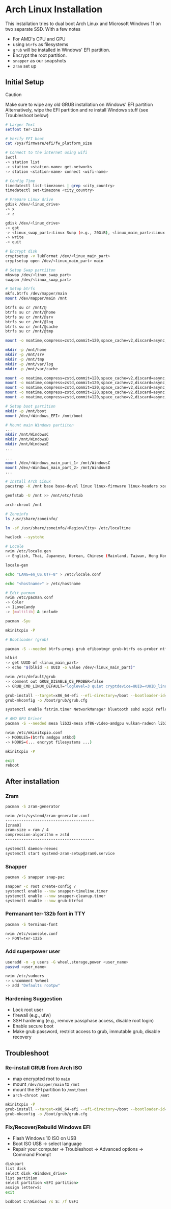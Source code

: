 # Arch Linux Installation

This installation tries to dual boot Arch Linux and Microsoft Windows 11 on two separate SSD. With a few notes

- For AMD's CPU and GPU
- using `btrfs` as filesystems
- `grub` will be installed in Windows' EFI partition.
- Encrypt the root partition.
- `snapper` as our snapshots
- `zram` set up

## Initial Setup

> [!CAUTION]
> Make sure to wipe any old GRUB installation on Windows' EFI partition
> Alternatively, wipe the EFI partition and re install Windows stuff (see Troubleshoot below)

```bash
# Larger Text
setfont ter-132b

# Verify EFI boot
cat /sys/firmware/efi/fw_platform_size

# Connect to the internet using wifi
iwctl
-> station list
-> station <station-name> get-networks
-> station <station-name> connect <wifi-name>

# Config Time
timedatectl list-timezones | grep <city_country>
timedatectl set-timezone <city_country>

# Prepare Linux drive
gdisk /dev/<linux_drive>
-> x
-> z

gdisk /dev/<linux_drive>
-> gpt
-> <linux_swap_part>:Linux Swap (e.g., 20GiB), <linux_main_part>:Linux Filesystems (e.g., The rest)
-> write
-> quit

# Encrypt disk
cryptsetup -v lukFormat /dev/<linux_main_part>
cryptsetup open /dev/<linux_main_part> main

# Setup Swap partiiton
mkswap /dev/<linux_swap_part>
swapon /dev/<linux_swap_part>

# Setup btrfs
mkfs.btrfs /dev/mapper/main
mount /dev/mapper/main /mnt

btrfs su cr /mnt/@
btrfs su cr /mnt/@home
btrfs su cr /mnt/@srv
btrfs su cr /mnt/@log
btrfs su cr /mnt/@cache
btrfs su cr /mnt/@tmp

mount -o noatime,compress=zstd,commit=120,space_cache=v2,discard=async,subvol=@ /dev/mapper/main /mnt

mkdir -p /mnt/home
mkdir -p /mnt/srv
mkdir -p /mnt/tmp
mkdir -p /mnt/var/log
mkdir -p /mnt/var/cache

mount -o noatime,compress=zstd,commit=120,space_cache=v2,discard=async,subvol=@home /dev/mapper/main /mnt/home
mount -o noatime,compress=zstd,commit=120,space_cache=v2,discard=async,subvol=@srv /dev/mapper/main /mnt/srv
mount -o noatime,compress=zstd,commit=120,space_cache=v2,discard=async,subvol=@tmp /dev/mapper/main /mnt/tmp
mount -o noatime,compress=zstd,commit=120,space_cache=v2,discard=async,subvol=@log /dev/mapper/main /mnt/var/log
mount -o noatime,compress=zstd,commit=120,space_cache=v2,discard=async,subvol=@cache /dev/mapper/main /mnt/var/cache

# Setup boot partition
mkdir -p /mnt/boot
mount /dev/<Windows_EFI> /mnt/boot

# Mount main Windows partiiton
...
mkdir /mnt/WindowsC
mkdir /mnt/WindowsD
mkdir /mnt/WindowsE
...

...
mount /dev/<Windows_main_part_1> /mnt/WindowsC
mount /dev/<Windows_main_part_2> /mnt/WindowsD
...

# Install Arch Linux
pacstrap -K /mnt base base-devel linux linux-firmware linux-headers xorg git wget networkmanager neovim bash-completion

genfstab -U /mnt >> /mnt/etc/fstab

arch-chroot /mnt

# Zoneinfo
ls /usr/share/zoneinfo/

ln -sf /usr/share/zoneinfo/<Region/City> /etc/localtime

hwclock --systohc

# Locale
nvim /etc/locale.gen
-> English, Thai, Japanese, Korean, Chinese (Mainland, Taiwan, Hong Kong, Singapore)

locale-gen

echo "LANG=en_US.UTF-8" > /etc/locale.conf

echo "<hostname>" > /etc/hostname

# Edit pacman
nvim /etc/pacman.conf
-> Color
-> ILoveCandy
-> [multilib] & include

pacman -Syu

mkinitcpio -P

# Bootloader (grub)

pacman -S --needed btrfs-progs grub efibootmgr grub-btrfs os-prober ntfs-3g amd-ucode mtools dosfstools rsync network-manager-applet git iptables ipset man-db man-pages texinfo bluez bluez-utils pipewire alsa-utils pipewire-pulse pipewire-jack sof-firmware ttf-firacode-nerd firefox alacritty acpid reflector inotify-tools

blkid 
-> get UUID of <linux_main_part> 
-> echo "$(blkid -s UUID -o value /dev/<linux_main_part)"

nvim /etc/default/grub
-> comment out GRUB_DISABLE_OS_PROBER=false
-> GRUB_CMD_LINUX_DEFAULT="loglevel=3 quiet cryptdevice=UUID=<UUID_linux_main_part>:main root=/dev/mapper/main"

grub-install --target=x86_64-efi --efi-directory=/boot --bootloader-id=GRUB
grub-mkconfig -o /boot/grub/grub.cfg

systemctl enable fstrim.timer NetworkManager bluetooth sshd acpid reflector.timer

# AMD GPU Driver
pacman -S --needed mesa lib32-mesa xf86-video-amdgpu vulkan-radeon lib32-vulkan-radeon vulkan-icd-loader lib32-vulkan-icd-loader

nvim /etc/mkinitcpio.conf
-> MODULES=(btrfs amdgpu atkbd)
-> HOOKS=(... encrypt filesystems ...)

mkinitcpio -P

exit
reboot
```

## After installation

### Zram

```bash
pacman -S zram-generator

nvim /etc/systemd/zram-generator.conf
---------------------------------------
[zram0]
zram-size = ram / 4
compression-algorithm = zstd
---------------------------------------

systemctl daemon-reexec
systemctl start systemd-zram-setup@zram0.service
```

### Snapper

```bash
pacman -S snapper snap-pac

snapper -c root create-config /
systemctl enable --now snapper-timeline.timer
systemctl enable --now snapper-cleanup.timer
systemctl enable --now grub-btrfsd
```

### Permanant ter-132b font in TTY

```bash
pacman -S terminus-font

nvim /etc/vconsole.conf
-> FONT=ter-132b
```

### Add superpower user

```bash
useradd -m -g users -G wheel,storage,power <user_name>
passwd <user_name>

nvim /etc/sudoers
-> uncomment %wheel
-> add "Defaults rootpw"
```

### Hardening Suggestion
- Lock root user
- firewall (e.g., ufw)
- SSH hardening (e.g., remove passphase access, disable root login)
- Enable secure boot
- Make grub password, restrict access to grub, immutable grub, disable recovery

## Troubleshoot

### Re-install GRUB from Arch ISO
- map encrypted root to `main`
- mount `/dev/mapper/main` to `/mnt`
- mount the EFI partition to `/mnt/boot`
- `arch-chroot /mnt`

```bash
mkinitcpio -P
grub-install --target=x86_64-efi --efi-directory=/boot --bootloader-id=GRUB
grub-mkconfig -o /boot/grub/grub.cfg
```

### Fix/Recover/Rebuild Windows EFI
- Flash Windows 10 ISO on USB
- Boot ISO USB -> select language
- Repair your computer -> Troubleshoot -> Advanced options -> Command Prompt

```cmd
diskpart
list disk
select disk <Windows_drive>
list partition
select partition <EFI partition>
assign letter=S:
exit

bcdboot C:\Windows /s S: /f UEFI
```
